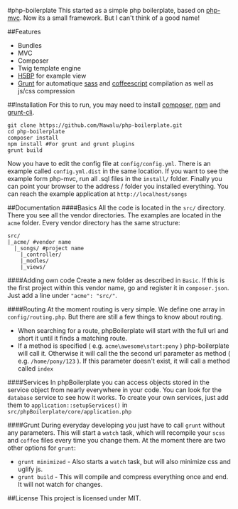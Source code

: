 #php-boilerplate
This started as a simple php boilerplate, based on [php-mvc](https://github.com/panique/php-mvc-advanced). Now its a small framework. But I can't think of a good name!

##Features
* Bundles
* MVC
* Composer
* Twig template engine
* [H5BP](https://github.com/h5bp/html5-boilerplate) for example view
* [Grunt](http://gruntjs.com/) for automatique [sass](http://sass-lang.com/) and [coffeescript](http://coffeescript.org/) compilation as well as js/css compression

##Installation
For this to run, you may need to install [composer](https://getcomposer.org/download/), [npm](https://www.npmjs.org/) and [grunt-cli](http://gruntjs.com/getting-started).
```
git clone https://github.com/Mawalu/php-boilerplate.git
cd php-boilerplate
composer install
npm install #For grunt and grunt plugins
grunt build
```
Now you have to edit the config file at `config/config.yml`. There is an example called `config.yml.dist` in the same location. If you want to see the example form php-mvc, run all .sql files in the `install/` folder. Finally you can point your browser to the address / folder you installed everything. You can reach the example application at `http://localhost/songs`

##Documentation
####Basics
All the code is located in the `src/` directory. There you see all the vendor directories. The examples are located in the `acme` folder. Every vendor directory has the same structure:
```
src/
|_acme/ #vendor name
  |_songs/ #project name
    |_controller/
    |_modles/
    |_views/
```
####Adding own code
Create a new folder as described in `Basic`. If this is the first project within this vendor name, go and register it in `composer.json`. Just add a line under `"acme": "src/"`.

####Routing
At the moment routing is very simple. We define one array in `config/routing.php`. But there are still a few things to know about routing.

 * When searching for a route, phpBoilerplate will start with the full url and short it until it finds a matching route.
 * If a method is specified ( e.g. `acme\awesome\start:pony` ) php-boilerplate will call it. Otherwise it will call the the second url parameter as method ( e.g. `/home/pony/123` ). If this parameter doesn't exist, it will call a method called `index`

####Services
In phpBoilerplate you can access objects stored in the service object from nearly everywhere in your code. You can look for the `database` service to see how it works. To create your own services, just add them to `application::setupServices()` in `src/phpBoilerplate/core/application.php`

####Grunt
During everyday developing you just have to call `grunt` without any parameters. This will start a `watch` task, which will recompile your `scss` and `coffee` files every time you change them. At the moment there are two other options for `grunt`:

* `grunt minimized` - Also starts a `watch` task, but will also minimize css and uglify js.
* `grunt build` - This will compile and compress everything once and end. It will not watch for changes.

##License
This project is licensed under MIT.
